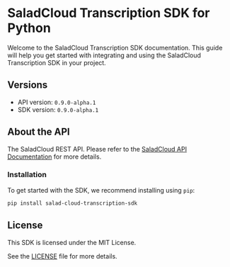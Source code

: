 # SaladCloud Transcription SDK for Python<a id="saladcloud-transcription-sdk-for-python"></a>

Welcome to the SaladCloud Transcription SDK documentation. This guide will help you get started with integrating and using the SaladCloud Transcription SDK in your project.

## Versions<a id="versions"></a>

- API version: `0.9.0-alpha.1`
- SDK version: `0.9.0-alpha.1`

## About the API<a id="about-the-api"></a>

The SaladCloud REST API. Please refer to the [SaladCloud API Documentation](https://docs.salad.com/api-reference) for more details.

### Installation<a id="installation"></a>

To get started with the SDK, we recommend installing using `pip`:

```bash
pip install salad-cloud-transcription-sdk
```

## License<a id="license"></a>

This SDK is licensed under the MIT License.

See the [LICENSE](LICENSE) file for more details.
